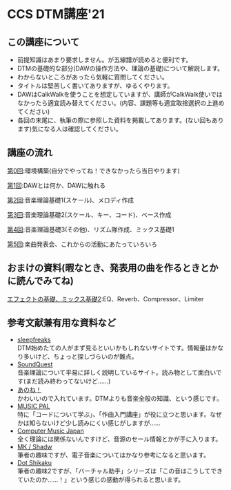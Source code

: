 # CCS DTM講座'21

## この講座について
* 前提知識はあまり要求しません。が五線譜が読めると便利です。
* DTMの基礎的な部分(DAWの操作方法や、理論の基礎)について解説します。
* わからないところがあったら気軽に質問してください。
* タイトルは堅苦しく書いてありますが、ゆるくやります。
* DAWはCalkWalkを使うことを想定していますが、講師がCalkWalk使いではなかったら適宜読み替えてください。(内容、課題等も適宜取捨選択の上進めてください)
* 各回の末尾に、執筆の際に参照した資料を掲載してあります。(ない回もあります)気になる人は確認してください。

## 講座の流れ
[第0回](./articles/0.html):環境構築(自分でやってね！できなかったら当日やります)

[第1回](./articles/1.html):DAWとは何か、DAWに触れる

[第2回](./articles/2.html):音楽理論基礎1(スケール)、メロディ作成

[第3回](./articles/3.html):音楽理論基礎2(スケール、キー、コード)、ベース作成

[第4回](./articles/4.html):音楽理論基礎3(その他)、リズム隊作成、ミックス基礎1

[第5回](./articles/5.html):楽曲発表会、これからの活動にあたっていろいろ

## おまけの資料(暇なとき、発表用の曲を作るときとかに読んでみてね)
[エフェクトの基礎、ミックス基礎2](./articles/effect.html):EQ、Reverb、Compressor、Limiter

## 参考文献兼有用な資料など
* [sleepfreaks](https://sleepfreaks-dtm.com)  
DTM始めたての人がまず見るといいかもしれないサイトです。情報量はかなり多いけど、ちょっと探しづらいのが難点。
* [SoundQuest](https://soundquest.jp/quest/)  
音楽理論について平易に詳しく説明しているサイト。読み物として面白いです(まだ読み終わってないけど……)
* [あのね！](https://p.eagate.573.jp/game/bemani/hinabita/p/bittersweets/special/talk_1.html?n=1)  
かわいいので入れています。DTMよりも音楽全般の知識、という感じです。
* [MUSIC PAL](https://jp.yamaha.com/services/music_pal/study/)  
特に「コードについて学ぶ」、「作曲入門講座」が役に立つと思います。なぜかは知らないけど少し読みにくい感じがしますが……
* [Computer Music Japan](https://computermusic.jp)  
全く理論には関係ないんですけど、音源のセール情報とかが手に入ります。
* [MK / Shadw](https://www.youtube.com/watch?v=WuWSyUhBcTo)  
筆者の趣味ですが、電子音楽についてはかなり参考になると思います。
* [Dot Shikaku](https://www.youtube.com/watch?v=WuWSyUhBcTo)  
筆者の趣味2ですが、「バーチャル助手」シリーズは「この音はこうしてできていたのか……！」という感じの感動が得られると思います。